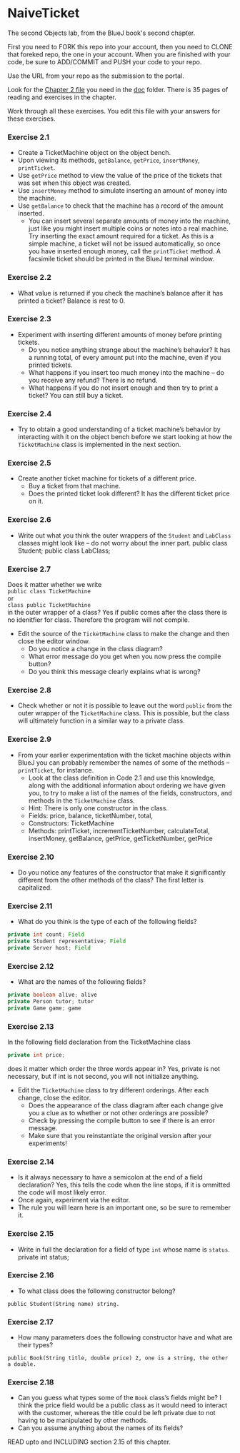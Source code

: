 # NaiveTicket

The second Objects lab, from the BlueJ book's second chapter.

First you need to FORK this repo into your account, then you need to CLONE that foreked repo, the one in your account. 
When you are finished with your code, be sure to ADD/COMMIT and PUSH your code to your repo.

Use the URL from your repo as the submission to the portal. 

Look for the [Chapter 2 file](./doc/BlueJ-objects-first-ch2.pdf) you need in the [doc](./doc) folder.
There is 35 pages of reading and exercises in the chapter.

Work through all these exercises. You edit this file with your answers for these exercises.

### Exercise 2.1
* Create a TicketMachine object on the object bench.
* Upon viewing its methods, `getBalance`, `getPrice`, `insertMoney`, `printTicket`.
* Use `getPrice` method to view the value of the price of the tickets that was set when this object was created.
* Use `insertMoney` method to simulate inserting an amount of money into the machine.
* Use `getBalance` to check that the machine has a record of the amount inserted.
    * You can insert several separate amounts of money into the machine, just like you might insert multiple coins or notes into a real machine. Try inserting the exact amount required for a ticket. As this is a simple machine, a ticket will not be issued automatically, so once you have inserted enough money, call the `printTicket` method. A facsimile ticket should be printed in the BlueJ terminal window.

### Exercise 2.2
* What value is returned if you check the machine’s balance after it has printed a ticket? Balance is rest to 0.

### Exercise 2.3
* Experiment with inserting different amounts of money before printing tickets.
    * Do you notice anything strange about the machine’s behavior? It has a running total, of every amount put into the machine, even if you printed tickets.
    * What happens if you insert too much money into the machine – do you receive any refund? There is no refund.
    * What happens if you do not insert enough and then try to print a ticket? You can still buy a ticket.

### Exercise 2.4
* Try to obtain a good understanding of a ticket machine’s behavior by interacting with it on the object bench before we start looking at how the `TicketMachine` class is implemented in the next section.

### Exercise 2.5
* Create another ticket machine for tickets of a different price.
    * Buy a ticket from that machine.
    * Does the printed ticket look different? It has the different ticket price on it.

### Exercise 2.6
* Write out what you think the outer wrappers of the `Student` and `LabClass` classes might look like – do not worry about the inner part. public class Student; public class LabClass;

### Exercise 2.7
Does it matter whether we write<br>
`public class TicketMachine`<br>
or<br>
`class public TicketMachine`<br>
in the outer wrapper of a class? Yes if public comes after the class there is no idenitfier for class. Therefore the program will not compile.

* Edit the source of the `TicketMachine` class to make the change and then close the editor window.
    * Do you notice a change in the class diagram?
    * What error message do you get when you now press the compile button?
    * Do you think this message clearly explains what is wrong?

### Exercise 2.8
* Check whether or not it is possible to leave out the word `public` from the outer wrapper of the `TicketMachine` class.  This is possible, but the class will ultimately function in a similar way to a private class.

### Exercise 2.9
* From your earlier experimentation with the ticket machine objects within BlueJ you can probably remember the names of some of the methods – `printTicket`, for instance.
    * Look at the class definition in Code 2.1 and use this knowledge, along with the additional information about ordering we have given you, to try to make a list of the names of the fields, constructors, and methods in the `TicketMachine` class.
    * Hint: There is only one constructor in the class.
    * Fields: price, balance, ticketNumber, total, 
    * Constructors: TicketMachine
    * Methods: printTicket, incrementTicketNumber, calculateTotal, insertMoney, getBalance, getPrice, getTicketNumber, getPrice

### Exercise 2.10
* Do you notice any features of the constructor that make it significantly different from the other methods of the class? The first letter is capitalized.

### Exercise 2.11
* What do you think is the type of each of the following fields?

```java
private int count; Field
private Student representative; Field
private Server host; Field
```

### Exercise 2.12
* What are the names of the following fields?

```java
private boolean alive; alive
private Person tutor; tutor
private Game game; game
```
### Exercise 2.13

In the following field declaration from the TicketMachine class<br>

```java
private int price;
```
does it matter which order the three words appear in? Yes, private is not necessary, but if int is not second, you will not initialize anything.
* Edit the `TicketMachine` class to try different orderings. After each change, close the editor.
    * Does the appearance of the class diagram after each change give you a clue as to whether or not other orderings are
possible?
    * Check by pressing the compile button to see if there is an error message.
    * Make sure that you reinstantiate the original version after your experiments!

### Exercise 2.14
* Is it always necessary to have a semicolon at the end of a field declaration? Yes, this tells the code when the line stops, if it is ommitted the code will most likely error.
* Once again, experiment via the editor.
* The rule you will learn here is an important one, so be sure to remember it.


### Exercise 2.15
* Write in full the declaration for a field of type `int` whose name is `status`. private int status;

### Exercise 2.16
* To what class does the following constructor belong?
```
public Student(String name) string.
```

### Exercise 2.17
* How many parameters does the following constructor have and what are their types?
```
public Book(String title, double price) 2, one is a string, the other a double.
```

### Exercise 2.18
* Can you guess what types some of the `Book` class’s fields might be? I think the price field would be a public class as it would need to interact with the customer, whereas the title could be left private due to not having to be manipulated by other methods.
* Can you assume anything about the names of its fields?

READ upto and INCLUDING section 2.15 of this chapter.
